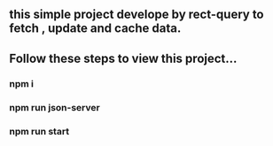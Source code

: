 ## this simple project develope by rect-query to fetch , update and cache data.<br/>
## Follow these steps to view this project...<br/>
### npm i <br/>
### npm run json-server <br/>
### npm run start <br/>
